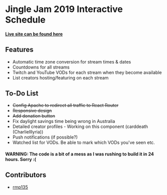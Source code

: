 # Jingle Jam 2019 Interactive Schedule
#### [Live site can be found here](https://yogscast.app)

## Features
* Automatic time zone conversion for stream times & dates
* Countdowns for all streams
* Twitch and YouTube VODs for each stream when they become available
* List creators hosting/featuring on each stream

## To-Do List
* ~~Config Apache to redirect all traffic to React Router~~
* ~~Responsive design~~
* ~~Add donation button~~
* Fix daylight savings time being wrong in Australia
* Detailed creator profiles - Working on this component (carddeath (CharlieIllyria))
* Push notifications (if possible?)
* Watched list for VODs. Be able to mark which VODs you've seen etc.

#### WARNING: The code is a bit of a mess as I was rushing to build it in 24 hours. Sorry :(

## Contributors
* [rmp135](https://github.com/rmp135)